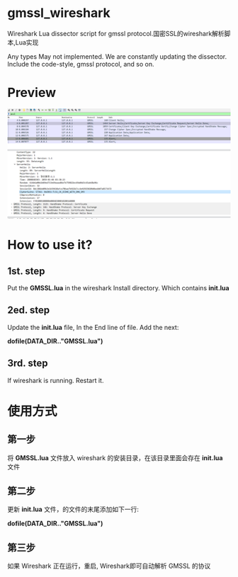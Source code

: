 # gmssl_wireshark
Wireshark Lua dissector script for gmssl protocol.国密SSL的wireshark解析脚本,Lua实现

Any types May not implemented. We are constantly updating the dissector. Include the code-style, gmssl protocol, and so on.

# Preview
![Alt text](GMSSL_Decoded_Simple.png "Preview")

# How to use it?
## 1st. step
   Put the **GMSSL.lua** in the wireshark Install directory.  Which contains **init.lua**
## 2ed. step
   Update the **init.lua** file,  In the End line of file. Add the next:

   **dofile(DATA_DIR.."GMSSL.lua")**
## 3rd. step
   If wireshark is running. Restart it.

# 使用方式
## 第一步
  将 **GMSSL.lua** 文件放入 wireshark 的安装目录，在该目录里面会存在 **init.lua** 文件
## 第二步
  更新 **init.lua** 文件，的文件的末尾添加如下一行:

  **dofile(DATA_DIR.."GMSSL.lua")**
## 第三步
  如果 Wireshark 正在运行，重启, Wireshark即可自动解析 GMSSL 的协议

  